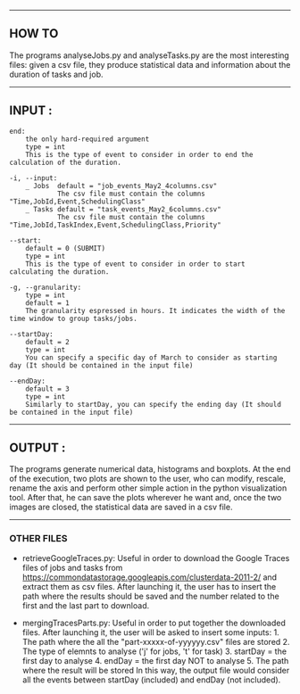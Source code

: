 ***********************
## HOW TO
The programs analyseJobs.py and analyseTasks.py are the most interesting files: given a csv file, they produce statistical data and information about the duration of tasks and job.

***********************
## INPUT :
	
	end: 
		the only hard-required argument
		type = int
		This is the type of event to consider in order to end the calculation of the duration.

	-i, --input: 
		_ Jobs  default = "job_events_May2_4columns.csv"
				The csv file must contain the columns "Time,JobId,Event,SchedulingClass"
		_ Tasks default = "task_events_May2_6columns.csv"
				The csv file must contain the columns "Time,JobId,TaskIndex,Event,SchedulingClass,Priority"

	--start: 
		default = 0 (SUBMIT)
		type = int
		This is the type of event to consider in order to start calculating the duration.
	
	-g, --granularity: 
		type = int
		default = 1
		The granularity espressed in hours. It indicates the width of the time window to group tasks/jobs.

	--startDay: 
		default = 2
		type = int
		You can specify a specific day of March to consider as starting day (It should be contained in the input file)
	
	--endDay: 
		default = 3
		type = int
		Similarly to startDay, you can specify the ending day (It should be contained in the input file)

*****************************
## OUTPUT :

The programs generate numerical data, histograms and boxplots.
At the end of the execution, two plots are shown to the user, who can modify, rescale, rename the axis and perform other simple action in the python visualization tool.
After that, he can save the plots wherever he want and, once the two images are closed, the statistical data are saved in a csv file.

*****************************
### OTHER FILES

- retrieveGoogleTraces.py:
	Useful in order to download the Google Traces files of jobs and tasks from https://commondatastorage.googleapis.com/clusterdata-2011-2/ and extract them as csv files.
	After launching it, the user has to insert the path where the results should be saved and the number related to the first and the last part to download.


- mergingTracesParts.py:
	Useful in order to put together the downloaded files.
	After launching it, the user will be asked to insert some inputs:
		1. The path where the all the "part-xxxxx-of-yyyyyy.csv" files are stored
		2. The type of elemnts to analyse ('j' for jobs, 't' for task)
		3. startDay = the first day to analyse
		4. endDay   = the first day NOT to analyse
		5. The path where the result will be stored
	In this way, the output file would consider all the events between startDay (included) and endDay (not included).

